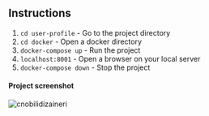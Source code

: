 ## Instructions

1. `cd user-profile` - Go to the project directory
2. `cd docker` - Open a docker directory
3. `docker-compose up` - Run the project
4. `localhost:8001` - Open a browser on your local server
5. `docker-compose down` - Stop the project

#### Project screenshot 

![cnobilidizaineri](https://user-images.githubusercontent.com/6954538/168429896-e28781c0-3dfb-4e01-ab89-1d5525c259a6.png)
